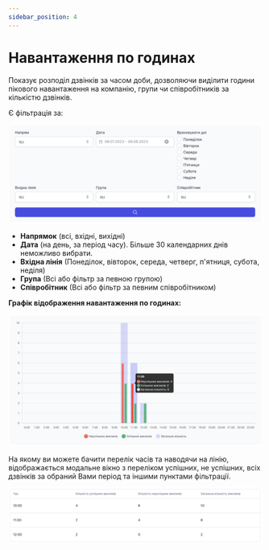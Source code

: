 ```yaml
---
sidebar_position: 4
---
```


# Навантаження по годинах

Показує розподіл дзвінків за часом доби, дозволяючи виділити години пікового навантаження на компанію, групи чи співробітників за кількістю дзвінків.

Є фільтрація за:

![](../img/statistics/i-performance-4.svg)

- **Напрямок** (всі, вхідні, вихідні)
- **Дата** (на день, за період часу). Більше 30 календарних днів неможливо вибрати.
- **Вхідна лінія** (Понеділок, вівторок, середа, четверг, п'ятниця, субота, неділя)
- **Група** (Всі або фільтр за певною групою)
- **Співробітник** (Всі або фільтр за певним співробітником)

**Графік відображення навантаження по годинах:**

![](../img/statistics/i-performance-5.svg)

На якому ви можете бачити перелік часів та наводячи на лінію, відображається модальне вікно з переліком успішних, не успішних, всіх дзвінків за обраний Вами період та іншими пунктами фільтрації.

![](../img/statistics/i-performance-6.svg)
